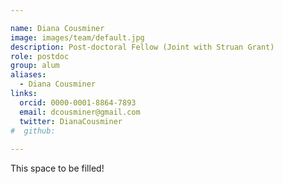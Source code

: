 ```yaml
---

name: Diana Cousminer
image: images/team/default.jpg
description: Post-doctoral Fellow (Joint with Struan Grant)
role: postdoc
group: alum
aliases:
  - Diana Cousminer
links:
  orcid: 0000-0001-8864-7893
  email: dcousminer@gmail.com
  twitter: DianaCousminer
#  github: 
 
---
```


This space to be filled!
